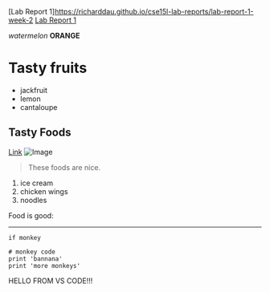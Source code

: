 [Lab Report 1]https://richarddau.github.io/cse15l-lab-reports/lab-report-1-week-2
[Lab Report 1](lab-report-1-week-2.html)

*watermelon*
**ORANGE**

# Tasty fruits
* jackfruit 
* lemon
* cantaloupe 

## Tasty Foods
[Link](https://imgur.com/t/pizza/4Xdn0du)
![Image](https://i.imgur.com/ABtZ6B6.jpeg)

> These foods are nice.
1. ice cream
2. chicken wings
3. noodles

Food is good:

---

`if monkey`
```
# monkey code
print 'bannana'
print 'more monkeys'
```

HELLO FROM VS CODE!!! 
